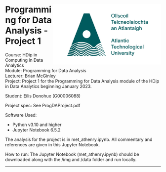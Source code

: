 <h1><img align="right" width="350" src="img/ATU-Logo-Full-RGB-Green.jpg"> Programming for Data Analysis - Project 1
</h1>
<p> 
Course: HDip in Computing in Data Analytics <br>
Module: Programming for Data Analysis <br>
Lecturer: Brian McGinley <br>
Project: Project 1 for the Programming for Data Analysis module of the HDip in Data Analytics beginning January 2023. 
    
Student: Eilis Donohue (G00006088)

Project spec:
See ProgDAProject.pdf

Software Used: 
 - Python v3.10 and higher
 - Jupyter Notebook 6.5.2   
 </p>


The analysis for the project is in met_athenry.ipynb. All commentary and references are given in this Jupyter Notebook. 

How to run:
The Jupyter Notebook (met_athenry.ipynb) should be downloaded along with the /img and /data folder and run locally.
 - - -